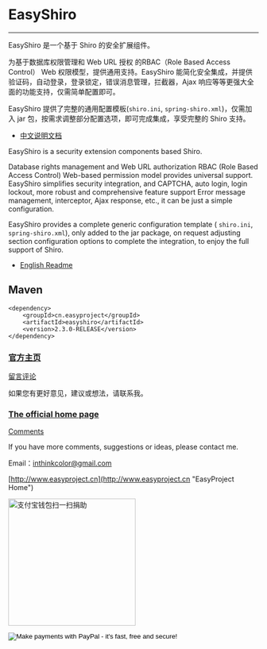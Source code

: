 # EasyShiro 

---------------

EasyShiro 是一个基于 Shiro 的安全扩展组件。

为基于数据库权限管理和 Web URL 授权 的RBAC（Role Based Access Control） Web 权限模型，提供通用支持。EasyShiro 能简化安全集成，并提供验证码，自动登录，登录锁定，错误消息管理，拦截器，Ajax 响应等等更强大全面的功能支持，仅需简单配置即可。

EasyShiro 提供了完整的通用配置模板(`shiro.ini`, `spring-shiro.xml`)，仅需加入 jar 包，按需求调整部分配置选项，即可完成集成，享受完整的 Shiro 支持。


- [中文说明文档](doc/readme-zh-CN.md)


EasyShiro is a security extension components based Shiro. 

Database rights management and Web URL authorization RBAC (Role Based Access Control) Web-based permission model provides universal support. EasyShiro simplifies security integration, and CAPTCHA, auto login, login lockout, more robust and comprehensive feature support Error message management, interceptor, Ajax response, etc., it can be just a simple configuration.

EasyShiro provides a complete generic configuration template ( `shiro.ini`,` spring-shiro.xml`), only added to the jar package, on request adjusting section configuration options to complete the integration, to enjoy the full support of Shiro.


- [English Readme](doc/readme-en.md)

## Maven

```
<dependency>
    <groupId>cn.easyproject</groupId>
    <artifactId>easyshiro</artifactId>
    <version>2.3.0-RELEASE</version>
</dependency>
```

### [官方主页](http://www.easyproject.cn/easyshiro/zh-cn/index.jsp '官方主页')

[留言评论](http://www.easyproject.cn/easyshiro/zh-cn/index.jsp#donation '留言评论')

如果您有更好意见，建议或想法，请联系我。

### [The official home page](http://www.easyproject.cn/easyshiro/en/index.jsp 'The official home page')

[Comments](http://www.easyproject.cn/easyshiro/en/index.jsp#donation 'Comments')

If you have more comments, suggestions or ideas, please contact me.



Email：<inthinkcolor@gmail.com>

[http://www.easyproject.cn](http://www.easyproject.cn "EasyProject Home")

<img alt="支付宝钱包扫一扫捐助" src="http://www.easyproject.cn/images/s.png"  title="支付宝钱包扫一扫捐助"  height="256" width="256"></img>

<p>
<form action="https://www.paypal.com/cgi-bin/webscr" method="post" target="_blank">
<input type="hidden" name="cmd" value="_xclick">
<input type="hidden" name="business" value="inthinkcolor@gmail.com">
<input type="hidden" name="item_name" value="EasyProject development Donation">
<input type="hidden" name="no_note" value="1">
<input type="hidden" name="tax" value="0">
<input type="image" src="http://www.easyproject.cn/images/paypaldonation5.jpg"  title="PayPal donation"  border="0" name="submit" alt="Make payments with PayPal - it's fast, free and secure!">
</form>
</P>

